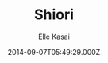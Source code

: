---
title: Shiori
github: 'https://github.com/ellekasai/shiori/'
demo: 'http://ellekasai.github.io/shiori/'
author: Elle Kasai
ssg:
  - Jekyll
cms:
  - No Cms
date: 2014-09-07T05:49:29.000Z
github_branch: gh-pages
description: '[Unmaintained] A Bootstrap-based Jekyll Theme.'
stale: true
---